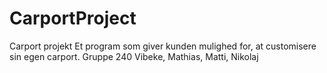 # CarportProject
Carport projekt
Et program som giver kunden mulighed for, at customisere sin egen carport.
Gruppe 240
Vibeke, Mathias, Matti, Nikolaj
